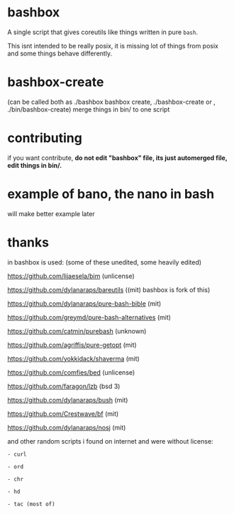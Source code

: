 # bashbox

A single script that gives coreutils like things written in pure `bash`.

This isnt intended to be really posix, it is missing lot of things from posix and some things behave differently.

# bashbox-create
(can be called both as ./bashbox bashbox create, ./bashbox-create or , ./bin/bashbox-create)
merge things in bin/ to one script

# contributing
if you want contribute, **do not edit "bashbox" file, its just automerged file, edit things in bin/.**

# example of bano, the nano in bash

will make better example later

# thanks
in bashbox is used: (some of these unedited, some heavily edited)

https://github.com/lijaesela/bim (unlicense)

https://github.com/dylanaraps/bareutils ((mit) bashbox is fork of this)

https://github.com/dylanaraps/pure-bash-bible (mit)

https://github.com/greymd/pure-bash-alternatives (mit)

https://github.com/catmin/purebash (unknown)

https://github.com/agriffis/pure-getopt (mit)

https://github.com/yokkidack/shaverma (mit)

https://github.com/comfies/bed (unlicense)

https://github.com/faragon/lzb (bsd 3)

https://github.com/dylanaraps/bush (mit)

https://github.com/Crestwave/bf (mit) 

https://github.com/dylanaraps/nosj (mit)

and other random scripts i found on internet and were without license:

	- curl
	
	- ord
	
	- chr
	
	- hd
	
	- tac (most of)


